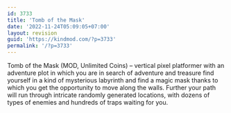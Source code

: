 ```yaml
---
id: 3733
title: 'Tomb of the Mask'
date: '2022-11-24T05:09:05+07:00'
layout: revision
guid: 'https://kindmod.com/?p=3733'
permalink: '/?p=3733'
---
```


Tomb of the Mask (MOD, Unlimited Coins) – vertical pixel platformer with an adventure plot in which you are in search of adventure and treasure find yourself in a kind of mysterious labyrinth and find a magic mask thanks to which you get the opportunity to move along the walls. Further your path will run through intricate randomly generated locations, with dozens of types of enemies and hundreds of traps waiting for you.